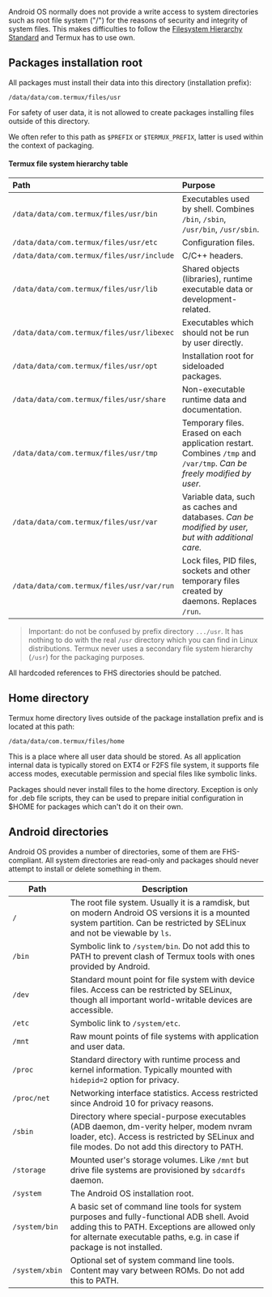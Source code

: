 Android OS normally does not provide a write access to system directories such as root file system ("/")
for the reasons of security and integrity of system files. This makes difficulties to follow the
[Filesystem Hierarchy Standard](https://en.wikipedia.org/wiki/Filesystem_Hierarchy_Standard) and Termux
has to use own.

## Packages installation root

All packages must install their data into this directory (installation prefix):
```
/data/data/com.termux/files/usr
```
For safety of user data, it is not allowed to create packages installing files outside of this directory.

We often refer to this path as `$PREFIX` or `$TERMUX_PREFIX`, latter is used within the context of packaging.

#### Termux file system hierarchy table

| Path                                                | Purpose             |
|:----------------------------------------------------|:--------------------|
|`/data/data/com.termux/files/usr/bin`                | Executables used by shell. Combines `/bin`, `/sbin`, `/usr/bin`, `/usr/sbin`.|
|`/data/data/com.termux/files/usr/etc`                | Configuration files.|
|`/data/data/com.termux/files/usr/include`            | C/C++ headers.|
|`/data/data/com.termux/files/usr/lib`                | Shared objects (libraries), runtime executable data or development-related.|
|`/data/data/com.termux/files/usr/libexec`            | Executables which should not be run by user directly.|
|`/data/data/com.termux/files/usr/opt`                | Installation root for sideloaded packages.|
|`/data/data/com.termux/files/usr/share`              | Non-executable runtime data and documentation.|
|`/data/data/com.termux/files/usr/tmp`                | Temporary files. Erased on each application restart. Combines `/tmp` and `/var/tmp`. *Can be freely modified by user.*|
|`/data/data/com.termux/files/usr/var`                | Variable data, such as caches and databases. *Can be modified by user, but with additional care.*|
|`/data/data/com.termux/files/usr/var/run`            | Lock files, PID files, sockets and other temporary files created by daemons. Replaces `/run`.|

> Important: do not be confused by prefix directory `.../usr`. It has nothing to do with the real `/usr`
directory which you can find in Linux distributions. Termux never uses a secondary file system hierarchy
(`/usr`) for the packaging purposes.

All hardcoded references to FHS directories should be patched.

## Home directory

Termux home directory lives outside of the package installation prefix and is located at this path:
```
/data/data/com.termux/files/home
```

This is a place where all user data should be stored. As all application internal data is typically stored
on EXT4 or F2FS file system, it supports file access modes, executable permission and special files like
symbolic links.

Packages should never install files to the home directory. Exception is only for .deb file scripts, they
can be used to prepare initial configuration in $HOME for packages which can't do it on their own.

## Android directories

Android OS provides a number of directories, some of them are FHS-compliant. All system directories are
read-only and packages should never attempt to install or delete something in them.

| Path | Description                                       |
|------|---------------------------------------------------|
|`/`   | The root file system. Usually it is a ramdisk, but on modern Android OS versions it is a mounted system partition. Can be restricted by SELinux and not be viewable by `ls`.|
|`/bin`| Symbolic link to `/system/bin`. Do not add this to PATH to prevent clash of Termux tools with ones provided by Android.|
|`/dev`| Standard mount point for file system with device files. Access can be restricted by SELinux, though all important world-writable devices are accessible.|
|`/etc`| Symbolic link to `/system/etc`.|
|`/mnt`| Raw mount points of file systems with application and user data.|
|`/proc`| Standard directory with runtime process and kernel information. Typically mounted with `hidepid=2` option for privacy.|
|`/proc/net`| Networking interface statistics. Access restricted since Android 10 for privacy reasons.|
|`/sbin`| Directory where special-purpose executables (ADB daemon, dm-verity helper, modem nvram loader, etc). Access is restricted by SELinux and file modes. Do not add this directory to PATH.|
|`/storage`| Mounted user's storage volumes. Like `/mnt` but drive file systems are provisioned by `sdcardfs` daemon.|
|`/system`| The Android OS installation root.|
|`/system/bin`| A basic set of command line tools for system purposes and fully-functional ADB shell. Avoid adding this to PATH. Exceptions are allowed only for alternate executable paths, e.g. in case if package is not installed.|
|`/system/xbin`| Optional set of system command line tools. Content may vary between ROMs. Do not add this to PATH.|